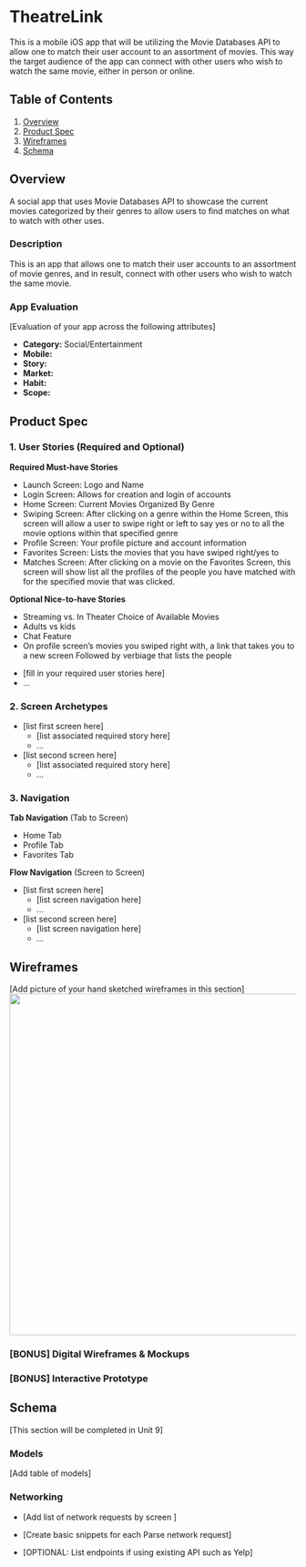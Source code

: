 # TheatreLink
This is a mobile iOS app that will be utilizing the Movie Databases API to allow one to match their user account to an assortment of movies. This way the target audience of the app can connect with other users who wish to watch the same movie, either in person or online. 

## Table of Contents
1. [Overview](#Overview)
1. [Product Spec](#Product-Spec)
1. [Wireframes](#Wireframes)
2. [Schema](#Schema)

## Overview
A social app that uses Movie Databases API to showcase the current movies categorized by their genres to allow users to find matches on what to watch with other uses.

### Description
This is an app that allows one to match their user accounts to an assortment of movie genres, and in result, connect with other users who wish to watch the same movie. 

### App Evaluation
[Evaluation of your app across the following attributes]
- **Category:** Social/Entertainment 
- **Mobile:** 
- **Story:**
- **Market:**
- **Habit:**
- **Scope:**

## Product Spec

### 1. User Stories (Required and Optional)

**Required Must-have Stories**

- Launch Screen: Logo and Name 
- Login Screen: Allows for creation and login of accounts
- Home Screen: Current Movies Organized By Genre
- Swiping Screen: After clicking on a genre within the Home Screen, this screen will allow a user to swipe right or left to say yes or no to all the movie options within that specified genre
- Profile Screen: Your profile picture and account information 
- Favorites Screen: Lists the movies that you have swiped right/yes to 
- Matches Screen: After clicking on a movie on the Favorites Screen, this screen will show list all the profiles of the people you have matched with for the specified movie that was clicked.

**Optional Nice-to-have Stories**
- Streaming vs. In Theater Choice of Available Movies
- Adults vs kids
- Chat Feature
- On profile screen’s movies you swiped right with, a link that takes you to a new screen
Followed by verbiage that lists the people
* [fill in your required user stories here]
* ...

### 2. Screen Archetypes

* [list first screen here]
   * [list associated required story here]
   * ...
* [list second screen here]
   * [list associated required story here]
   * ...

### 3. Navigation

**Tab Navigation** (Tab to Screen)

* Home Tab
* Profile Tab
* Favorites Tab

**Flow Navigation** (Screen to Screen)

* [list first screen here]
   * [list screen navigation here]
   * ...
* [list second screen here]
   * [list screen navigation here]
   * ...

## Wireframes
[Add picture of your hand sketched wireframes in this section]
<img src="YOUR_WIREFRAME_IMAGE_URL" width=600>

### [BONUS] Digital Wireframes & Mockups

### [BONUS] Interactive Prototype

## Schema 
[This section will be completed in Unit 9]

### Models
[Add table of models]

### Networking
- [Add list of network requests by screen ]
- [Create basic snippets for each Parse network request]

- [OPTIONAL: List endpoints if using existing API such as Yelp]
